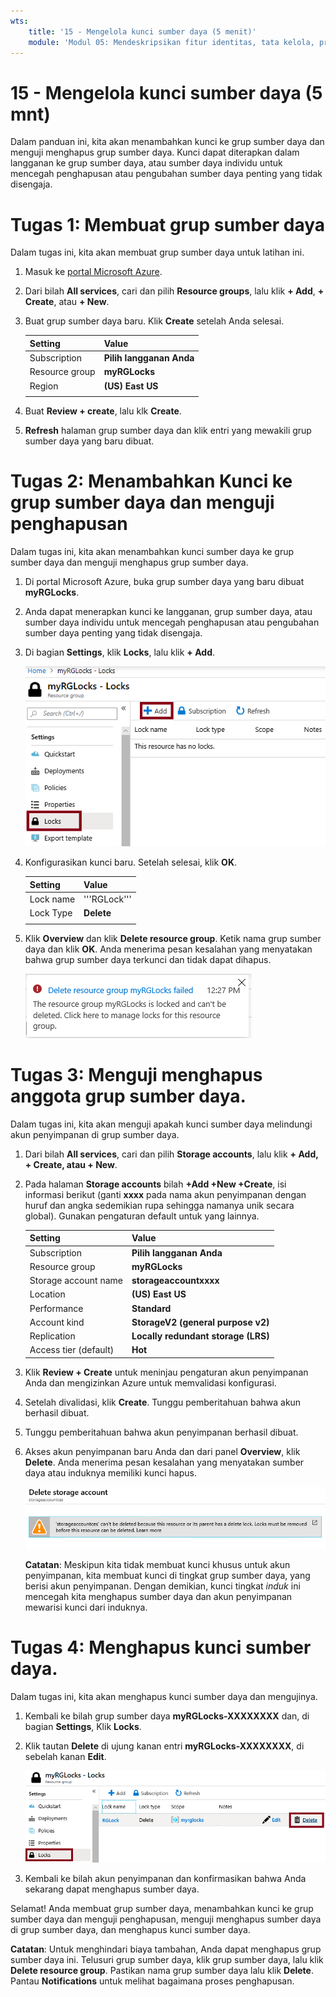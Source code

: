 ```yaml
---
wts:
    title: '15 - Mengelola kunci sumber daya (5 menit)'
    module: 'Modul 05: Mendeskripsikan fitur identitas, tata kelola, privasi, dan kepatuhan'
---
```

# 15 - Mengelola kunci sumber daya (5 mnt)

Dalam panduan ini, kita akan menambahkan kunci ke grup sumber daya dan menguji menghapus grup sumber daya. Kunci dapat diterapkan dalam langganan ke grup sumber daya, atau sumber daya individu untuk mencegah penghapusan atau pengubahan sumber daya penting yang tidak disengaja.  

# Tugas 1: Membuat grup sumber daya 

Dalam tugas ini, kita akan membuat grup sumber daya untuk latihan ini. 

1. Masuk ke [portal Microsoft Azure](https://portal.azure.com).

2. Dari bilah **All services**, cari dan pilih **Resource groups**, lalu klik **+ Add**, **+ Create**, atau **+ New**.

3. Buat grup sumber daya baru. Klik **Create** setelah Anda selesai. 

    | Setting | Value |
    | -- | -- |
    | Subscription | **Pilih langganan Anda** |
    | Resource group | **myRGLocks** |
    | Region | **(US) East US** |
    | | |

4. Buat **Review + create**, lalu klk **Create**.

5. **Refresh** halaman grup sumber daya dan klik entri yang mewakili grup sumber daya yang baru dibuat.
    

# Tugas 2:  Menambahkan Kunci ke grup sumber daya dan menguji penghapusan

Dalam tugas ini, kita akan menambahkan kunci sumber daya ke grup sumber daya dan menguji menghapus grup sumber daya. 

1. Di portal Microsoft Azure, buka grup sumber daya yang baru dibuat **myRGLocks**.

2. Anda dapat menerapkan kunci ke langganan, grup sumber daya, atau sumber daya individu untuk mencegah penghapusan atau pengubahan sumber daya penting yang tidak disengaja. 

3. Di bagian **Settings**, klik **Locks**, lalu klik **+ Add**. 

    ![Cuplikan layar grup sumber daya myRGLocks dengan panel Kunci yang ditampilkan.](../images/1601.png)

4. Konfigurasikan kunci baru. Setelah selesai, klik **OK**. 

    | Setting | Value |
    | -- | -- |
    | Lock name | '''RGLock''' |
    | Lock Type | **Delete** |
    | | |

5. Klik **Overview** dan klik **Delete resource group**. Ketik nama grup sumber daya dan klik **OK**. Anda menerima pesan kesalahan yang menyatakan bahwa grup sumber daya terkunci dan tidak dapat dihapus.

    ![Cuplikan layar dari kunci hapus gagal.](../images/1602.png)

# Tugas 3: Menguji menghapus anggota grup sumber daya.

Dalam tugas ini, kita akan menguji apakah kunci sumber daya melindungi akun penyimpanan di grup sumber daya. 

1. Dari bilah **All services**, cari dan pilih **Storage accounts**, lalu klik **+ Add, + Create, atau + New**. 

2. Pada halaman **Storage accounts** bilah **+Add +New +Create**, isi informasi berikut (ganti **xxxx** pada nama akun penyimpanan dengan huruf dan angka sedemikian rupa sehingga namanya unik secara global). Gunakan pengaturan default untuk yang lainnya.

    | Setting | Value | 
    | --- | --- |
    | Subscription | **Pilih langganan Anda** |
    | Resource group | **myRGLocks** |
    | Storage account name | **storageaccountxxxx** |
    | Location | **(US) East US**  |
    | Performance | **Standard** |
    | Account kind | **StorageV2 (general purpose v2)** |
    | Replication | **Locally redundant storage (LRS)** |
    | Access tier (default) | **Hot** |
   

3. Klik **Review + Create** untuk meninjau pengaturan akun penyimpanan Anda dan mengizinkan Azure untuk memvalidasi konfigurasi. 

4. Setelah divalidasi, klik **Create**. Tunggu pemberitahuan bahwa akun berhasil dibuat. 

5.  Tunggu pemberitahuan bahwa akun penyimpanan berhasil dibuat. 

6. Akses akun penyimpanan baru Anda dan dari panel **Overview**, klik **Delete**. Anda menerima pesan kesalahan yang menyatakan sumber daya atau induknya memiliki kunci hapus. 

    ![Cuplikan layar dari kesalahan saat menghapus akun penyimpanan.](../images/1603.png)

    **Catatan**: Meskipun kita tidak membuat kunci khusus untuk akun penyimpanan, kita membuat kunci di tingkat grup sumber daya, yang berisi akun penyimpanan. Dengan demikian, kunci tingkat *induk* ini mencegah kita menghapus sumber daya dan akun penyimpanan mewarisi kunci dari induknya.

# Tugas 4: Menghapus kunci sumber daya.

Dalam tugas ini, kita akan menghapus kunci sumber daya dan mengujinya. 

1. Kembali ke bilah grup sumber daya **myRGLocks-XXXXXXXX** dan, di bagian **Settings**, Klik **Locks**.
    
2. Klik tautan **Delete** di ujung kanan entri **myRGLocks-XXXXXXXX**, di sebelah kanan **Edit**.

    ![Cuplikan layar Kunci dengan tautan Hapus disorot.](../images/1604.png)

3. Kembali ke bilah akun penyimpanan dan konfirmasikan bahwa Anda sekarang dapat menghapus sumber daya.

Selamat! Anda membuat grup sumber daya, menambahkan kunci ke grup sumber daya dan menguji penghapusan, menguji menghapus sumber daya di grup sumber daya, dan menghapus kunci sumber daya. 

**Catatan**: Untuk menghindari biaya tambahan, Anda dapat menghapus grup sumber daya ini. Telusuri grup sumber daya, klik grup sumber daya, lalu klik **Delete resource group**. Pastikan nama grup sumber daya lalu klik **Delete**. Pantau **Notifications** untuk melihat bagaimana proses penghapusan.
